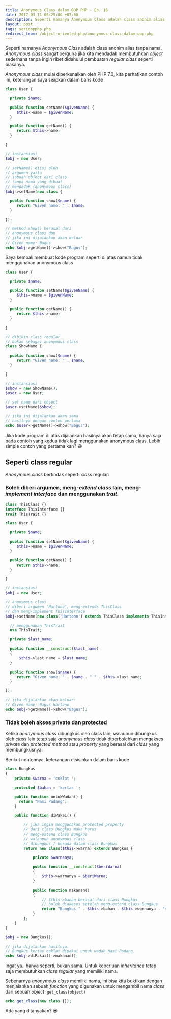 ```yaml
---
title: Anonymous Class dalam OOP PHP - Ep. 16
date: 2017-03-11 06:25:00 +07:00
description: Seperti namanya Anonymous Class adalah class anonim alias tanpa nama. Anonymous class sangat berguna jika kita mendadak membutuhkan object sederhana tanpa ingin ribet didahului pembuatan regular class seperti biasanya. Anonymous class mulai diperkenalkan oleh PHP 7.0, kita perhatikan contoh ini, keterangan saya sisipkan dalam baris kode
layout: post
tags: serioopphp php
redirect_from: /object-oriented-php/anonymous-class-dalam-oop-php
---
```


Seperti namanya _Anonymous Class_ adalah class anonim alias tanpa nama. _Anonymous class_ sangat berguna jika kita mendadak membutuhkan _object_ sederhana tanpa ingin ribet didahului pembuatan _regular class_ seperti biasanya.

_Anonymous class_ mulai diperkenalkan oleh PHP 7.0, kita perhatikan contoh ini, keterangan saya sisipkan dalam baris kode

```php
class User {

  private $name;

  public function setName($givenName) {
     $this->name = $givenName;
  }

  public function getName() {
     return $this->name;
  }

}

// instansiasi
$obj = new User;

// setName() diisi oleh
// argumen yaitu
// sebuah object dari class
// tanpa nama yang dibuat
// mendadak (anonymous class)
$obj->setName(new class {

  public function show($name) {
     return "Given name: " . $name;
  }

});

// method show() berasal dari
// anonymous class dan
// jika ini dijalankan akan keluar
// Given name: Bagus
echo $obj->getName()->show("Bagus");
```

Saya kembali membuat kode program seperti di atas namun tidak menggunakan anonymous class

```php
class User {

  private $name;

  public function setName($givenName) {
     $this->name = $givenName;
  }

  public function getName() {
     return $this->name;
  }

}

// dibikin class regular
// bukan sebagai anonymous class
class ShowName {

  public function show($name) {
     return "Given name: " . $name;
  }

}

// instansiasi
$show = new ShowName();
$user = new User;

// set name dari object
$user->setName($show);

// jika ini dijalankan akan sama
// hasilnya dengan contoh pertama
echo $user->getName()->show("Bagus");
```

Jika kode program di atas dijalankan hasilnya akan tetap sama, hanya saja pada contoh yang kedua tidak lagi menggunakan anonymous class. Lebih simple contoh yang pertama kan? 😃

## Seperti class regular
_Anonymous class_ bertindak seperti _class_ regular:
### Boleh diberi argumen, meng-*extend class* lain, meng-*implement interface* dan menggunakan _trait_.

```php
class ThisClass {}
interface ThisInterface {}
trait ThisTrait {}

class User {

  private $name;

  public function setName($givenName) {
     $this->name = $givenName;
  }

  public function getName() {
     return $this->name;
  }

}

// instansiasi
$obj = new User;

// anonymous class
// diberi argumen 'Hartono', meng-extends ThisClass
// dan meng-implement ThisInterface
$obj->setName(new class('Hartono') extends ThisClass implements ThisInterface {

  // menggunakan ThisTrait
  use ThisTrait;

  private $last_name;

  public function __construct($last_name)
  {
      $this->last_name = $last_name;
  }

  public function show($name) {
     return "Given name: " . $name . " " . $this->last_name;
  }

});

// jika dijalankan akan keluar:
// Given name: Bagus Hartono
echo $obj->getName()->show("Bagus");
```

### Tidak boleh akses private dan protected
Ketika _anonymous class_ dibungkus oleh class lain, walaupun dibungkus oleh _class_ lain tetap saja _anonymous class_ tidak diperbolehkan mengakses _private_ dan _protected method_ atau _property_ yang berasal dari _class_ yang membungkusnya.

Berikut contohnya, keterangan disisipkan dalam baris kode
```php
class Bungkus
{
    private $warna = 'coklat ';

    protected $bahan = 'kertas ';

    public function untukWadah() {
      return "Nasi Padang";
    }

    public function diPakai() {

        // jika ingin menggunakan protected property
        // dari class Bungkus maka harus
        // meng-extend class Bungkus
        // walaupun anonymous class
        // dibungkus / berada dalam class Bungkus
        return new class($this->warna) extends Bungkus {

            private $warnanya;

            public function __construct($beriWarna)
            {
                $this->warnanya = $beriWarna;
            }

            public function makanan()
            {
                // $this->bahan berasal dari class Bungkus
                // boleh diakeses setelah meng-extend class Bungkus
                return "Bungkus " . $this->bahan . $this->warnanya . "dipakai untuk wadah " . $this->untukWadah();
            }
        };
    }
}

$obj = new Bungkus();

// jika dijalankan hasilnya:
// Bungkus kertas coklat dipakai untuk wadah Nasi Padang
echo $obj->diPakai()->makanan();
```

Ingat ya.. hanya seperti, bukan sama. Untuk keperluan _inheritance_ tetap saja membutuhkan _class regular_ yang memiliki nama.

Sebenarnya _anonymous class_ memiliki nama, ini bisa kita buktikan dengan menjalankan sebuah _function_ yang digunakan untuk mengambil nama _class_ dari sebuah _object_: `get_class(object)`

```php
echo get_class(new class {});
```

Ada yang ditanyakan? 😎
